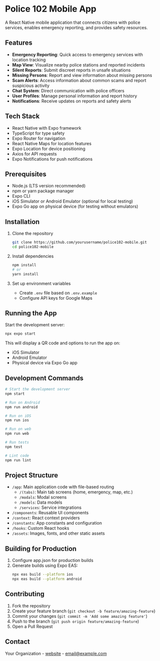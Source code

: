 # Police 102 Mobile App

A React Native mobile application that connects citizens with police services, enables emergency reporting, and provides safety resources.

## Features

- **Emergency Reporting**: Quick access to emergency services with location tracking
- **Map View**: Visualize nearby police stations and reported incidents
- **Silent Reports**: Submit discreet reports in unsafe situations
- **Missing Persons**: Report and view information about missing persons
- **Scam Alerts**: Access information about common scams and report suspicious activity
- **Chat System**: Direct communication with police officers
- **User Profiles**: Manage personal information and report history
- **Notifications**: Receive updates on reports and safety alerts

## Tech Stack

- React Native with Expo framework
- TypeScript for type safety
- Expo Router for navigation
- React Native Maps for location features
- Expo Location for device positioning
- Axios for API requests
- Expo Notifications for push notifications

## Prerequisites

- Node.js (LTS version recommended)
- npm or yarn package manager
- Expo CLI
- iOS Simulator or Android Emulator (optional for local testing)
- Expo Go app on physical device (for testing without emulators)

## Installation

1. Clone the repository
   ```bash
   git clone https://github.com/yourusername/police102-mobile.git
   cd police102-mobile
   ```

2. Install dependencies
   ```bash
   npm install
   # or
   yarn install
   ```

3. Set up environment variables
   - Create `.env` file based on `.env.example`
   - Configure API keys for Google Maps

## Running the App

Start the development server:
```bash
npx expo start
```

This will display a QR code and options to run the app on:
- iOS Simulator
- Android Emulator
- Physical device via Expo Go app

## Development Commands

```bash
# Start the development server
npm start

# Run on Android
npm run android

# Run on iOS
npm run ios

# Run on web
npm run web

# Run tests
npm test

# Lint code
npm run lint
```

## Project Structure

- `/app`: Main application code with file-based routing
  - `/(tabs)`: Main tab screens (home, emergency, map, etc.)
  - `/modals`: Modal screens
  - `/models`: Data models
  - `/services`: Service integrations
- `/components`: Reusable UI components
- `/context`: React context providers
- `/constants`: App constants and configuration
- `/hooks`: Custom React hooks
- `/assets`: Images, fonts, and other static assets

## Building for Production

1. Configure app.json for production builds
2. Generate builds using Expo EAS:
   ```bash
   npx eas build --platform ios
   npx eas build --platform android
   ```

## Contributing

1. Fork the repository
2. Create your feature branch (`git checkout -b feature/amazing-feature`)
3. Commit your changes (`git commit -m 'Add some amazing feature'`)
4. Push to the branch (`git push origin feature/amazing-feature`)
5. Open a Pull Request

## Contact

Your Organization - [website](https://yourorganization.com) - email@example.com
